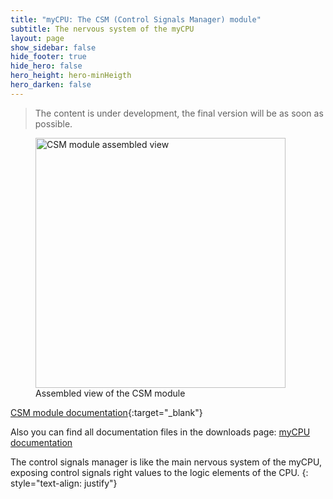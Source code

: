 ```yaml
---
title: "myCPU: The CSM (Control Signals Manager) module"
subtitle: The nervous system of the myCPU
layout: page
show_sidebar: false
hide_footer: true
hide_hero: false
hero_height: hero-minHeigth
hero_darken: false
---
```

> The content is under development, the final version will be as soon as possible.

<figure class="center">
    <img src="{{ site.baseurl }}/img/mycpu/modules/csm/csm_assembled_min.png" alt="CSM module assembled view" title="Assembled view of the CSM module" width="400px">
    <figcaption>Assembled view of the CSM module</figcaption>
</figure>

[CSM module documentation](/downloads/technical/myCPU_CSM_module_full.pdf){:target="_blank"}

Also you can find all documentation files in the downloads page: [myCPU documentation](/pages/en/mycpu/downloads/technical_docs)

The control signals manager is like the main nervous system of the myCPU, exposing control signals right values to the logic elements of the CPU.
{: style="text-align: justify"}

